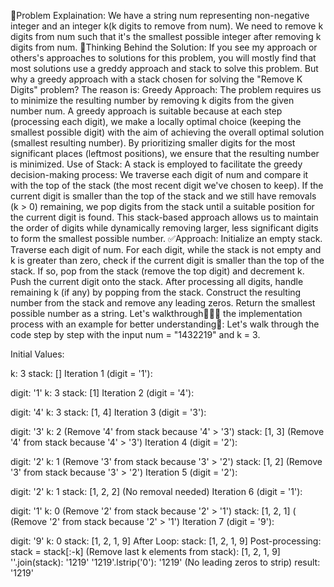 
🎯Problem Explaination:
We have a string num representing non-negative integer and an integer k(k digits to remove from num).
We need to remove k digits from num such that it's the smallest possible integer after removing k digits from num.
🧠Thinking Behind the Solution:
If you see my approach or others's approaches to solutions for this problem, you will mostly find that most solutions use a greddy approach and stack to solve this problem. But why a greedy approach with a stack chosen for solving the "Remove K Digits" problem? The reason is:
Greedy Approach:
The problem requires us to minimize the resulting number by removing k digits from the given number num.
A greedy approach is suitable because at each step (processing each digit), we make a locally optimal choice (keeping the smallest possible digit) with the aim of achieving the overall optimal solution (smallest resulting number).
By prioritizing smaller digits for the most significant places (leftmost positions), we ensure that the resulting number is minimized.
Use of Stack:
A stack is employed to facilitate the greedy decision-making process:
We traverse each digit of num and compare it with the top of the stack (the most recent digit we've chosen to keep).
If the current digit is smaller than the top of the stack and we still have removals (k > 0) remaining, we pop digits from the stack until a suitable position for the current digit is found.
This stack-based approach allows us to maintain the order of digits while dynamically removing larger, less significant digits to form the smallest possible number.
✅Approach:
Initialize an empty stack.
Traverse each digit of num.
For each digit, while the stack is not empty and k is greater than zero, check if the current digit is smaller than the top of the stack. If so, pop from the stack (remove the top digit) and decrement k.
Push the current digit onto the stack.
After processing all digits, handle remaining k (if any) by popping from the stack.
Construct the resulting number from the stack and remove any leading zeros.
Return the smallest possible number as a string.
Let's walkthrough🚶🏻‍♂️ the implementation process with an example for better understanding🎯:
Let's walk through the code step by step with the input num = "1432219" and k = 3.

Initial Values:

k: 3
stack: []
Iteration 1 (digit = '1'):

digit: '1'
k: 3
stack: [1]
Iteration 2 (digit = '4'):

digit: '4'
k: 3
stack: [1, 4]
Iteration 3 (digit = '3'):

digit: '3'
k: 2 (Remove '4' from stack because '4' > '3')
stack: [1, 3] (Remove '4' from stack because '4' > '3')
Iteration 4 (digit = '2'):

digit: '2'
k: 1 (Remove '3' from stack because '3' > '2')
stack: [1, 2] (Remove '3' from stack because '3' > '2')
Iteration 5 (digit = '2'):

digit: '2'
k: 1
stack: [1, 2, 2] (No removal needed)
Iteration 6 (digit = '1'):

digit: '1'
k: 0 (Remove '2' from stack because '2' > '1')
stack: [1, 2, 1] ( (Remove '2' from stack because '2' > '1')
Iteration 7 (digit = '9'):

digit: '9'
k: 0
stack: [1, 2, 1, 9]
After Loop:
stack: [1, 2, 1, 9]
Post-processing:
stack = stack[:-k] (Remove last k elements from stack): [1, 2, 1, 9]
''.join(stack): '1219'
'1219'.lstrip('0'): '1219' (No leading zeros to strip)
result: '1219'
